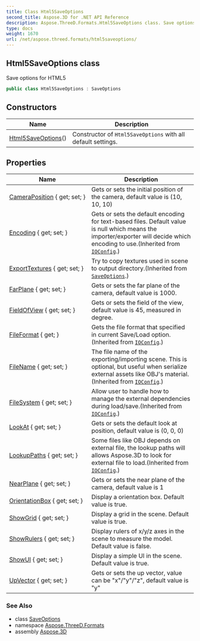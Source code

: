 ```yaml
---
title: Class Html5SaveOptions
second_title: Aspose.3D for .NET API Reference
description: Aspose.ThreeD.Formats.Html5SaveOptions class. Save options for HTML5
type: docs
weight: 1670
url: /net/aspose.threed.formats/html5saveoptions/
---
```

## Html5SaveOptions class

Save options for HTML5

```csharp
public class Html5SaveOptions : SaveOptions
```

## Constructors

| Name | Description |
| --- | --- |
| [Html5SaveOptions](html5saveoptions/)() | Constructor of `Html5SaveOptions` with all default settings. |

## Properties

| Name | Description |
| --- | --- |
| [CameraPosition](../../aspose.threed.formats/html5saveoptions/cameraposition/) { get; set; } | Gets or sets the initial position of the camera, default value is (10, 10, 10) |
| [Encoding](../../aspose.threed.formats/ioconfig/encoding/) { get; set; } | Gets or sets the default encoding for text-based files. Default value is null which means the importer/exporter will decide which encoding to use.(Inherited from [`IOConfig`](../ioconfig/).) |
| [ExportTextures](../../aspose.threed.formats/saveoptions/exporttextures/) { get; set; } | Try to copy textures used in scene to output directory.(Inherited from [`SaveOptions`](../saveoptions/).) |
| [FarPlane](../../aspose.threed.formats/html5saveoptions/farplane/) { get; set; } | Gets or sets the far plane of the camera, default value is 1000. |
| [FieldOfView](../../aspose.threed.formats/html5saveoptions/fieldofview/) { get; set; } | Gets or sets the field of the view, default value is 45, measured in degree. |
| [FileFormat](../../aspose.threed.formats/ioconfig/fileformat/) { get; } | Gets the file format that specified in current Save/Load option.(Inherited from [`IOConfig`](../ioconfig/).) |
| [FileName](../../aspose.threed.formats/ioconfig/filename/) { get; set; } | The file name of the exporting/importing scene. This is optional, but useful when serialize external assets like OBJ's material.(Inherited from [`IOConfig`](../ioconfig/).) |
| [FileSystem](../../aspose.threed.formats/ioconfig/filesystem/) { get; set; } | Allow user to handle how to manage the external dependencies during load/save.(Inherited from [`IOConfig`](../ioconfig/).) |
| [LookAt](../../aspose.threed.formats/html5saveoptions/lookat/) { get; set; } | Gets or sets the default look at position, default value is (0, 0, 0) |
| [LookupPaths](../../aspose.threed.formats/ioconfig/lookuppaths/) { get; set; } | Some files like OBJ depends on external file, the lookup paths will allows Aspose.3D to look for external file to load.(Inherited from [`IOConfig`](../ioconfig/).) |
| [NearPlane](../../aspose.threed.formats/html5saveoptions/nearplane/) { get; set; } | Gets or sets the near plane of the camera, default value is 1 |
| [OrientationBox](../../aspose.threed.formats/html5saveoptions/orientationbox/) { get; set; } | Display a orientation box. Default value is true. |
| [ShowGrid](../../aspose.threed.formats/html5saveoptions/showgrid/) { get; set; } | Display a grid in the scene. Default value is true. |
| [ShowRulers](../../aspose.threed.formats/html5saveoptions/showrulers/) { get; set; } | Display rulers of x/y/z axes in the scene to measure the model. Default value is false. |
| [ShowUI](../../aspose.threed.formats/html5saveoptions/showui/) { get; set; } | Display a simple UI in the scene. Default value is true. |
| [UpVector](../../aspose.threed.formats/html5saveoptions/upvector/) { get; set; } | Gets or sets the up vector, value can be "x"/"y"/"z", default value is "y" |

### See Also

* class [SaveOptions](../saveoptions/)
* namespace [Aspose.ThreeD.Formats](../../aspose.threed.formats/)
* assembly [Aspose.3D](../../)


